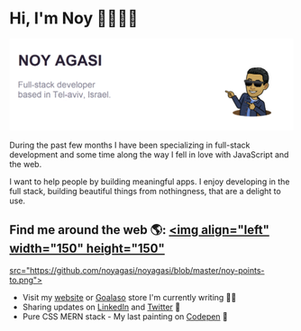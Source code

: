 # Hi, I'm Noy 👋👨🏽‍💻

<img src="https://github.com/noyagasi/noyagasi/blob/master/gh-header-image-cropped.png">

During the past few months I have been specializing in full-stack development and some time along the way I fell in love with JavaScript and the web.

I want to help people by building meaningful apps. I enjoy developing in the full stack, building beautiful things from nothingness, that are a delight to use.

## Find me around the web 🌎: <a href="https://github.com/sponsors/M0nica"><img align="left" width="150" height="150" 
src="https://github.com/noyagasi/noyagasi/blob/master/noy-points-to.png"></a>
- Visit my <a href="http://noyagasi.com/">website</a> or <a href="http://goalaso.store/">Goalaso</a> store I'm currently writing ✍🏾
- Sharing updates on <a href="https://www.linkedin.com/in/noyag/">LinkedIn</a> and <a href="https://twitter.com/noyjavascript">Twitter</a> 💼
- Pure CSS MERN stack - My last painting on <a href="https://codepen.io/noyagasi/pen/VwaYzQz">Codepen</a> 🏓




